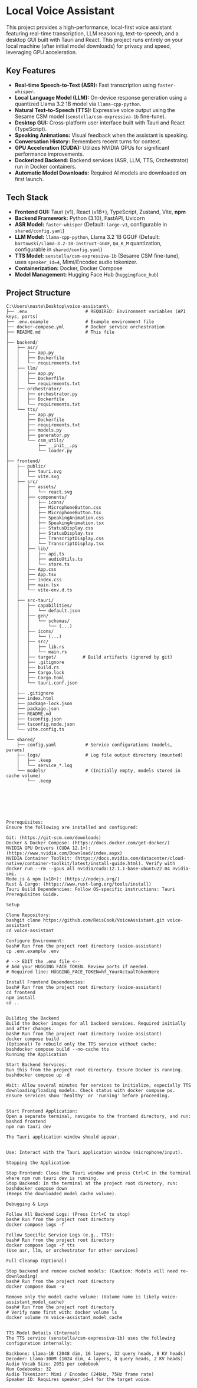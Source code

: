 # Local Voice Assistant

This project provides a high-performance, local-first voice assistant featuring real-time transcription, LLM reasoning, text-to-speech, and a desktop GUI built with Tauri and React. This project runs entirely on your local machine (after initial model downloads) for privacy and speed, leveraging GPU acceleration.

## Key Features

*   **Real-time Speech-to-Text (ASR):** Fast transcription using `faster-whisper`.
*   **Local Language Model (LLM):** On-device response generation using a quantized Llama 3.2 1B model via `llama-cpp-python`.
*   **Natural Text-to-Speech (TTS):** Expressive voice output using the Sesame CSM model (`senstella/csm-expressiva-1b` fine-tune).
*   **Desktop GUI:** Cross-platform user interface built with Tauri and React (TypeScript).
*   **Speaking Animations:** Visual feedback when the assistant is speaking.
*   **Conversation History:** Remembers recent turns for context.
*   **GPU Acceleration (CUDA):** Utilizes NVIDIA GPUs for significant performance improvements.
*   **Dockerized Backend:** Backend services (ASR, LLM, TTS, Orchestrator) run in Docker containers.
*   **Automatic Model Downloads:** Required AI models are downloaded on first launch.

## Tech Stack

*   **Frontend GUI:** Tauri (v1), React (v18+), TypeScript, Zustand, Vite, **npm**
*   **Backend Framework:** Python (3.10), FastAPI, Uvicorn
*   **ASR Model:** `faster-whisper` (Default: `large-v3`, configurable in `shared/config.yaml`)
*   **LLM Model:** `llama-cpp-python`, Llama 3.2 1B GGUF (Default: `bartowski/Llama-3.2-1B-Instruct-GGUF`, `Q4_K_M` quantization, configurable in `shared/config.yaml`)
*   **TTS Model:** `senstella/csm-expressiva-1b` (Sesame CSM fine-tune), uses `speaker_id=4`, Mimi/Encodec audio tokenizer.
*   **Containerization:** Docker, Docker Compose
*   **Model Management:** Hugging Face Hub (`huggingface_hub`)

## Project Structure

```plaintext
C:\Users\maste\Desktop\voice-assistant\
├── .env                      # REQUIRED: Environment variables (API keys, ports)
├── .env.example              # Example environment file
├── docker-compose.yml        # Docker service orchestration
├── README.md                 # This file
│
├── backend/
│   ├── asr/
│   │   ├── app.py
│   │   ├── Dockerfile
│   │   └── requirements.txt
│   ├── llm/
│   │   ├── app.py
│   │   ├── Dockerfile
│   │   └── requirements.txt
│   ├── orchestrator/
│   │   ├── orchestrator.py
│   │   ├── Dockerfile
│   │   └── requirements.txt
│   └── tts/
│       ├── app.py
│       ├── Dockerfile
│       ├── requirements.txt
│       ├── models.py
│       ├── generator.py
│       └── csm_utils/
│           ├── __init__.py
│           └── loader.py
│
├── frontend/
│   ├── public/
│   │   ├── tauri.svg
│   │   └── vite.svg
│   ├── src/
│   │   ├── assets/
│   │   │   └── react.svg
│   │   ├── components/
│   │   │   ├── icons/
│   │   │   ├── MicrophoneButton.css
│   │   │   ├── MicrophoneButton.tsx
│   │   │   ├── SpeakingAnimation.css
│   │   │   ├── SpeakingAnimation.tsx
│   │   │   ├── StatusDisplay.css
│   │   │   ├── StatusDisplay.tsx
│   │   │   ├── TranscriptDisplay.css
│   │   │   └── TranscriptDisplay.tsx
│   │   ├── lib/
│   │   │   ├── api.ts
│   │   │   ├── audioUtils.ts
│   │   │   └── store.ts
│   │   ├── App.css
│   │   ├── App.tsx
│   │   ├── index.css
│   │   ├── main.tsx
│   │   └── vite-env.d.ts
│   │
│   ├── src-tauri/
│   │   ├── capabilities/
│   │   │   └── default.json
│   │   ├── gen/
│   │   │   └── schemas/
│   │   │       └── (...)
│   │   ├── icons/
│   │   │   └── (...)
│   │   ├── src/
│   │   │   ├── lib.rs
│   │   │   └── main.rs
│   │   ├── target/          # Build artifacts (ignored by git)
│   │   ├── .gitignore
│   │   ├── build.rs
│   │   ├── Cargo.lock
│   │   ├── Cargo.toml
│   │   └── tauri.conf.json
│   │
│   ├── .gitignore
│   ├── index.html
│   ├── package-lock.json
│   ├── package.json
│   ├── README.md
│   ├── tsconfig.json
│   ├── tsconfig.node.json
│   └── vite.config.ts
│
└── shared/
    ├── config.yaml           # Service configurations (models, params)
    ├── logs/                 # Log file output directory (mounted)
    │   ├── .keep
    │   └── service_*.log
    └── models/               # (Initially empty, models stored in cache volume)
        └── .keep




        
        
        
Prerequisites:
Ensure the following are installed and configured:

Git: (https://git-scm.com/downloads)
Docker & Docker Compose: (https://docs.docker.com/get-docker/)
NVIDIA GPU Drivers (CUDA 12.1+): (https://www.nvidia.com/Download/index.aspx)
NVIDIA Container Toolkit: (https://docs.nvidia.com/datacenter/cloud-native/container-toolkit/latest/install-guide.html). Verify with docker run --rm --gpus all nvidia/cuda:12.1.1-base-ubuntu22.04 nvidia-smi.
Node.js & npm (v18+): (https://nodejs.org/)
Rust & Cargo: (https://www.rust-lang.org/tools/install)
Tauri Build Dependencies: Follow OS-specific instructions: Tauri Prerequisites Guide.

Setup

Clone Repository:
bashgit clone https://github.com/ReisCook/VoiceAssistant.git voice-assistant
cd voice-assistant

Configure Environment:
bash# Run from the project root directory (voice-assistant)
cp .env.example .env

# --> EDIT the .env file <--
# Add your HUGGING_FACE_TOKEN. Review ports if needed.
# Required line: HUGGING_FACE_TOKEN=hf_YourActualTokenHere

Install Frontend Dependencies:
bash# Run from the project root directory (voice-assistant)
cd frontend
npm install
cd ..


Building the Backend
Build the Docker images for all backend services. Required initially and after changes.
bash# Run from the project root directory (voice-assistant)
docker compose build
(Optional) To rebuild only the TTS service without cache:
bashdocker compose build --no-cache tts
Running the Application

Start Backend Services:
Run this from the project root directory. Ensure Docker is running.
bashdocker compose up -d

Wait: Allow several minutes for services to initialize, especially TTS downloading/loading models. Check status with docker compose ps. Ensure services show 'healthy' or 'running' before proceeding.


Start Frontend Application:
Open a separate terminal, navigate to the frontend directory, and run:
bashcd frontend
npm run tauri dev

The Tauri application window should appear.


Use: Interact with the Tauri application window (microphone/input).

Stopping the Application

Stop Frontend: Close the Tauri window and press Ctrl+C in the terminal where npm run tauri dev is running.
Stop Backend: In the terminal at the project root directory, run:
bashdocker compose down
(Keeps the downloaded model cache volume).

Debugging & Logs

Follow All Backend Logs: (Press Ctrl+C to stop)
bash# Run from the project root directory
docker compose logs -f

Follow Specific Service Logs (e.g., TTS):
bash# Run from the project root directory
docker compose logs -f tts
(Use asr, llm, or orchestrator for other services)

Full Cleanup (Optional)

Stop backend and remove cached models: (Caution: Models will need re-downloading)
bash# Run from the project root directory
docker compose down -v

Remove only the model cache volume: (Volume name is likely voice-assistant_model_cache)
bash# Run from the project root directory
# Verify name first with: docker volume ls
docker volume rm voice-assistant_model_cache


TTS Model Details (Internal)
The TTS service (senstella/csm-expressiva-1b) uses the following configuration internally:

Backbone: Llama-1B (2048 dim, 16 layers, 32 query heads, 8 KV heads)
Decoder: Llama-100M (1024 dim, 4 layers, 8 query heads, 2 KV heads)
Audio Vocab Size: 2051 per codebook
Num Codebooks: 32
Audio Tokenizer: Mimi / Encodec (24kHz, 75Hz frame rate)
Speaker ID: Requires speaker_id=4 for the target voice.
